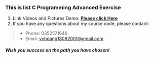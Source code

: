 ### This is list C Programming Advanced Exercise 
1. Link Videos and Pictures Demo: **[Please click Here](https://drive.google.com/drive/folders/1-h_h9iWXvdFtFqz6Z1rYeX5k4srTP7Z0?usp=sharing)**
2. If you have any questions about my source code, please contact: 
> * Phone: 0352571646
> * Email: vvhoang18092001@gmail.com

##### _Wish you success on the path you have chosen!_ 
